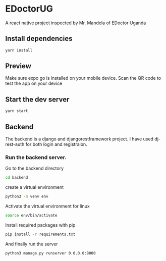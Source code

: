 # EDoctorUG

A react native project inspected by Mr. Mandela of EDoctor Uganda

## Install dependencies

```bash
yarn install
```

## Preview

Make sure expo go is installed on your mobile device.
Scan the QR code to test the app on your device

## Start the dev server

```bash
yarn start
```

## Backend

The backend is a django and djangorestframework project. I have used dj-rest-auth for both login and registraion.

### Run the backend server.

Go to the backend directory

```bash
cd backend
```

create a virtual environment

```bash
python3 -m venv env
```

Activate the virtual environment
for linux

```bash
source env/bin/activate
```

Install required packages with pip

```bash
pip install -r requirements.txt
```

And finally run the server

```bash
python3 manage.py runserver 0.0.0.0:8000
```
